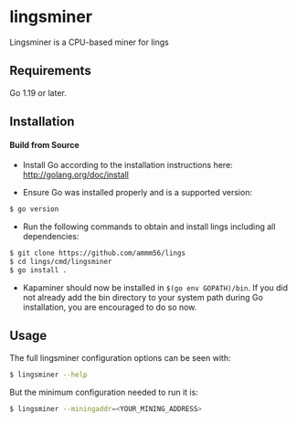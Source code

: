 # lingsminer

Lingsminer is a CPU-based miner for lings

## Requirements

Go 1.19 or later.

## Installation

#### Build from Source

- Install Go according to the installation instructions here:
  http://golang.org/doc/install

- Ensure Go was installed properly and is a supported version:

```bash
$ go version
```

- Run the following commands to obtain and install lings including all dependencies:

```bash
$ git clone https://github.com/ammm56/lings
$ cd lings/cmd/lingsminer
$ go install .
```

- Kapaminer should now be installed in `$(go env GOPATH)/bin`. If you did
  not already add the bin directory to your system path during Go installation,
  you are encouraged to do so now.
  
## Usage

The full lingsminer configuration options can be seen with:

```bash
$ lingsminer --help
```

But the minimum configuration needed to run it is:
```bash
$ lingsminer --miningaddr=<YOUR_MINING_ADDRESS>
```